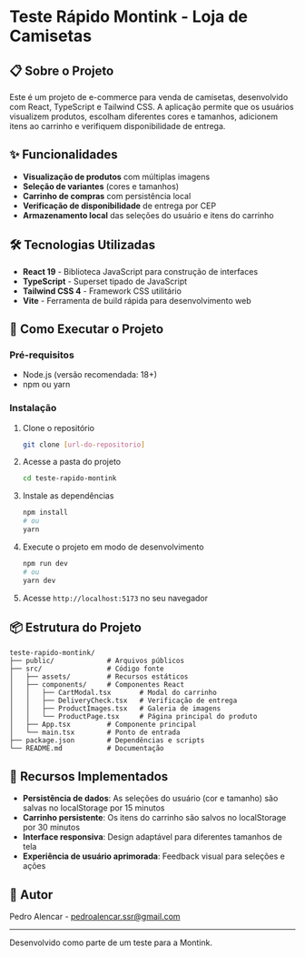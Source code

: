# Teste Rápido Montink - Loja de Camisetas

## 📋 Sobre o Projeto

Este é um projeto de e-commerce para venda de camisetas, desenvolvido com React, TypeScript e Tailwind CSS. A aplicação permite que os usuários visualizem produtos, escolham diferentes cores e tamanhos, adicionem itens ao carrinho e verifiquem disponibilidade de entrega.

## ✨ Funcionalidades

- **Visualização de produtos** com múltiplas imagens
- **Seleção de variantes** (cores e tamanhos)
- **Carrinho de compras** com persistência local
- **Verificação de disponibilidade** de entrega por CEP
- **Armazenamento local** das seleções do usuário e itens do carrinho

## 🛠️ Tecnologias Utilizadas

- **React 19** - Biblioteca JavaScript para construção de interfaces
- **TypeScript** - Superset tipado de JavaScript
- **Tailwind CSS 4** - Framework CSS utilitário
- **Vite** - Ferramenta de build rápida para desenvolvimento web

## 🚀 Como Executar o Projeto

### Pré-requisitos

- Node.js (versão recomendada: 18+)
- npm ou yarn

### Instalação

1. Clone o repositório

   ```bash
   git clone [url-do-repositorio]
   ```

2. Acesse a pasta do projeto

   ```bash
   cd teste-rapido-montink
   ```

3. Instale as dependências

   ```bash
   npm install
   # ou
   yarn
   ```

4. Execute o projeto em modo de desenvolvimento

   ```bash
   npm run dev
   # ou
   yarn dev
   ```

5. Acesse `http://localhost:5173` no seu navegador

## 📦 Estrutura do Projeto

```
teste-rapido-montink/
├── public/             # Arquivos públicos
├── src/                # Código fonte
│   ├── assets/         # Recursos estáticos
│   ├── components/     # Componentes React
│   │   ├── CartModal.tsx       # Modal do carrinho
│   │   ├── DeliveryCheck.tsx   # Verificação de entrega
│   │   ├── ProductImages.tsx   # Galeria de imagens
│   │   └── ProductPage.tsx     # Página principal do produto
│   ├── App.tsx         # Componente principal
│   └── main.tsx        # Ponto de entrada
├── package.json        # Dependências e scripts
└── README.md           # Documentação
```

## 🔄 Recursos Implementados

- **Persistência de dados**: As seleções do usuário (cor e tamanho) são salvas no localStorage por 15 minutos
- **Carrinho persistente**: Os itens do carrinho são salvos no localStorage por 30 minutos
- **Interface responsiva**: Design adaptável para diferentes tamanhos de tela
- **Experiência de usuário aprimorada**: Feedback visual para seleções e ações

## 👥 Autor

Pedro Alencar - pedroalencar.ssr@gmail.com

---

Desenvolvido como parte de um teste para a Montink.
